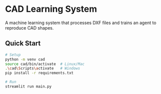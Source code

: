 # CAD Learning System

A machine learning system that processes DXF files and trains an agent to reproduce CAD shapes.

## Quick Start
```bash
# Setup
python -m venv cad
source cad/bin/activate  # Linux/Mac
.\cad\Scripts\activate   # Windows
pip install -r requirements.txt

# Run
streamlit run main.py
